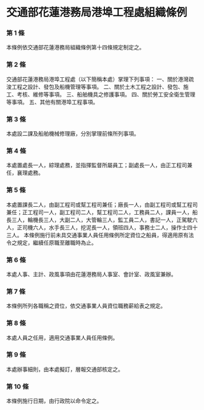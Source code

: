 # 交通部花蓮港務局港埠工程處組織條例

### 第 1 條

本條例依交通部花蓮港務局組織條例第十四條規定制定之。

### 第 2 條

交通部花蓮港務局港埠工程處（以下簡稱本處）掌理下列事項：
一、關於港灣疏浚工程之設計、發包及船機管理等事項。
二、關於土木工程之設計、發包、施工、考核、維修等事項。
三、船舶機具之修護事項。
四、關於勞工安全衛生管理等事項。
五、其他有關港埠工程事項。

### 第 3 條

本處設二課及船舶機械修理廠，分別掌理前條所列事項。

### 第 4 條

本處置處長一人，綜理處務，並指揮監督所屬員工；副處長一人，由正工程司兼任，襄理處務。

### 第 5 條

本處置課長二人，由副工程司或幫工程司兼任；廠長一人，由副工程司或幫工程司兼任；正工程司一人，副工程司二人，幫工程司二人，工務員二人，課員一人，船長三人，輪機長三人，大副二人，大管輪三人，監工員二人，書記一人，正駕駛六人，正司機六人，水手長三人，挖泥長一人，領班四人，事務士二人，操作士四十三人。
本條例施行前未具交通事業人員任用條例所定資位之船員，得適用原有法令之規定，繼續任原職至離職時為止。

### 第 6 條

本處人事、主計、政風事項由花蓮港務局人事室、會計室、政風室兼辦。

### 第 7 條

本條例所列各職稱之資位，依交通事業人員資位職務薪給表之規定。

### 第 8 條

本處人員之任用，適用交通事業人員任用條例。

### 第 9 條

本處辦事細則，由本處擬訂，層報交通部核定之。

### 第 10 條

本條例施行日期，由行政院以命令定之。
